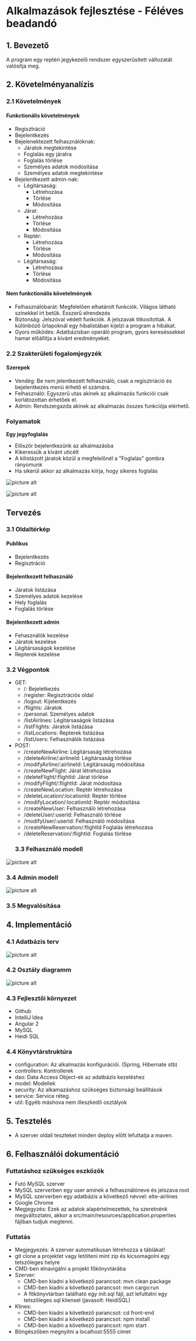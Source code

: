 # Alkalmazások fejlesztése - Féléves beadandó
## 1. Bevezető
A program egy reptéri jegykezelő rendszer egyszerűsített változatát valósítja meg.
## 2. Követelményanalízis
### 2.1 Követelmények
#### Funkctionális követelmények
* Regisztráció
* Bejelentkezés
* Bejelenektezett felhasználóknak:
  * Járatok megtekintése
  * Foglalás egy járatra
  * Foglalás törlése
  * Személyes adatok módosítása
  * Személyes adatok megtekintése
* Bejelentkezett admin-nak:
  * Légitársaság:
     * Létrehozása
      * Törlése
      * Módosítása
   * Járat:
     * Létrehozása
      * Törlése
      * Módosítása
   * Reptér:
     * Létrehozása
      * Törlése
      * Módosítása
   * Légitársaság:
     * Létrehozása
      * Törlése
      * Módosítása
   
#### Nem funkctionális követelmények
* Felhasználóbarát: Megfelelően elhatárolt funkciók. Világos látható színekkel írt betűk. Ésszerű elrendezés
* Biztonság: Jelszóval védett funkciók. A jelszavak titkosítottak. A különböző űrlapoknál egy hibalistában kijelzi a program a hibákat.
* Gyors működés: Adatbázisban operáló program, gyors kereséssekkel hamar előállítja a kívánt eredményeket.

### 2.2 Szakterületi fogalomjegyzék
#### Szerepek
* Vendég: Be nem jelentkezett felhasználó, csak a regisztriáció és bejelentkezés menü érhető el számára.
* Felhasználó: Egyszerű utas akinek az alkalmazás funkciói csak korlátozottan érhetőek el.
* Admin: Rendszergazda akinek az alkalmazás összes funkciója elérhető.
### Folyamatok
**Egy jegyfoglalás**
* Először bejelentkezünk az alkalmazásba
* Kikeressük a kívánt uticélt
* A kilistázott járatok közül a megfelelőnél a "Foglalás" gombra rányomunk
* Ha sikerül akkor az alkalmazás kiírja, hogy sikeres foglalás

 ![picture alt](https://github.com/Angerbrood/airlines-lister/blob/develop/img/Abstract_Flow.jpg "Title is optional")
 
 ![picture alt](https://github.com/Angerbrood/airlines-lister/blob/develop/img/Create_Reservation.jpg "Title is optional")
## Tervezés
### 3.1 Oldaltérkép
#### Publikus
* Bejelentkezés
* Regisztráció
#### Bejelentkezett felhasználó
* Járatok listázása
* Személyes adatok kezelése
* Hely foglalás
* Foglalás törlése
#### Bejelentkezett admin
* Fehasználók kezelése
* Járatok kezelése
* Légitársaságok kezelése
* Repterek kezelése
### 3.2 Végpontok
* GET:
  * /: Bejeletkezés
  * /register: Regisztrációs oldal
  * /logout: Kijelentkezés
  * /flights: Járatok
  * /personal: Személyes adatok
  * /listAirlines: Légitársaságok listázása
  * /listFlights: Járatok listázása
  * /listLocations: Repterek listázása
  * /listUsers: Felhasználók listázása
* POST:  
  * /createNewAirline: Légitársaság létrehozása
  * /deleteAirline/:airlineId: Légitársaság törlése
  * /modifyAirline/:airlineId: Légitársaság módosítása
  * /createNewFlight: Járat létrehozása
  * /deleteFlight/:flightId: Járat törlése
  * /modifyFlight/:flightId: Járat módosítása
  * /createNewLocation: Reptér létrehozása
  * /deleteLocation/:locationId: Reptér törlése
  * /modifyLocation/:locationId: Reptér módosítása
  * /createNewUser: Felhasználó létrehozása
  * /deleteUser/:userId: Felhasználó törlése
  * /modifyUser/:userId: Felhasználó módosítása
  * /createNewReservation/:flightId Foglalás létrehozása
  * /deleteReservation/:flightId: Foglalás törlése
  ### 3.3 Felhasználó modell
 ![picture alt](https://github.com/Angerbrood/airlines-lister/blob/develop/img/User.jpg "Title is optional")
  ### 3.4 Admin modell
 ![picture alt](https://github.com/Angerbrood/airlines-lister/blob/develop/img/Admin.jpg "Title is optional")
  ### 3.5 Megvalósítása
  ## 4. Implementáció
  ### 4.1 Adatbázis terv
  ![picture alt](https://github.com/Angerbrood/airlines-lister/blob/develop/img/db-diagram.jpg "Title is optional")
  ### 4.2 Osztály diagramm
  ![picture alt](https://github.com/Angerbrood/airlines-lister/blob/develop/img/uml.png "Title is optional")
  ### 4.3 Fejlesztői környezet
  * Github
  * IntelliJ Idea
  * Angular 2
  * MySQL
  * Heidi SQL
  ### 4.4 Könyvtárstruktúra
  * configuration: Az alkalmazás konfigurációi. (Spring, Hibernate stb)
  * controllers: Kontrollerek
  * dao: Data Access Object-ek az adatbázis kezeléshez
  * model: Modellek
  * security: Az alkamazáshoz szükséges biztonsági beállítások
  * service: Service réteg.
  * util: Egyéb máshova nem illeszkedő osztályok
  ## 5. Tesztelés
  * A szerver oldali teszteket minden deploy előtt lefuttatja a maven.
  ## 6. Felhasználói dokumentáció
  ### Futtatáshoz szükséges eszközök
  * Futó MySQL szerver
  * MySQL szerverben egy user aminek a felhasználóneve és jelszava root
  * MySQL szerverben egy adatbázis a következő névvel: elte-airlines 
  * Google Chrome
  * Megjegyzés: Ezek az adatok alapértelmezettek, ha szeretnénk megváltoztatni, akkor a src/main/resources/application.properties fájlban tudjuk megtenni. 
  ### Futtatás
 * Megjegyezés: A szerver automatikusan létrehozza a táblákat!
 * git clone a projektet vagy letölteni mint zip és kicsomagolni egy tetszőleges helyre
 * CMD-ben elnavigálni a projekt főkönyvtárába
 * Szerver:
   * CMD-ben kiadni a következő parancsot: mvn clean package
   * CMD-ben kiadni a következő parancsot: mvn cargo:run
   * A főkönyvtárban található egy init.sql fájl, azt lefuttatni egy tetszőleges sql kliensel (javasolt: HeidiSQL)
 * Klines:
   * CMD-ben kiadni a következő parancsot: cd front-end
   * CMD-ben kiadni a következő parancsot: npm install
   * CMD-ben kiadni a következő parancsot: npm start
 * Böngészőben megnyitni a localhost:5555 címet 

